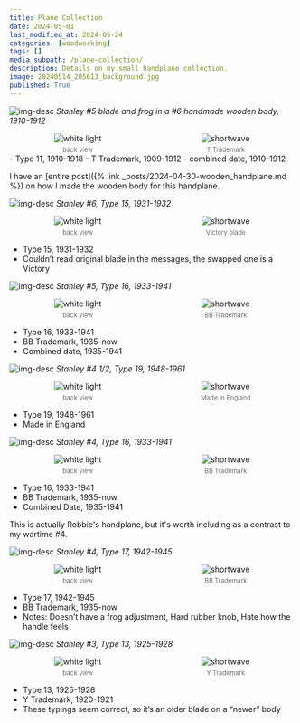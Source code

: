 ```yaml
---
title: Plane Collection
date: 2024-05-01
last_modified_at: 2024-05-24
categories: [woodworking]
tags: []
media_subpath: /plane-collection/
description: Details on my small handplane collection.
image: 20240514_205613_background.jpg
published: True
---
```


<style>
    .grid-2x2 {
        display: grid;
        grid-template-columns: 1fr 1fr;
        grid-template-rows: auto auto;
        column-gap: 20px; /* Keep horizontal gap */
        justify-items: center;
    }
    .grid-3x2 {
        display: grid;
        grid-template-columns: 1fr 1fr 1fr;
        grid-template-rows: auto auto;
        column-gap: 20px; /* Keep horizontal gap */
        justify-items: center;
    }
    .grid-container {
        justify-items: center;
    }
    .grid-container > div {
        display: flex;
        flex-direction: column;
        align-items: center;
        height: 100%; /* Ensure the div takes full height of the grid cell */
        justify-content: flex-end; /* Align items to the bottom */
    }
    .grid-container img {
        width: auto;
        max-width: 100%;
        height: auto;
        object-fit: cover;
        display: block;
        margin-bottom: 5px; /* Small margin to separate the image and caption */
    }
    .grid-container .caption em {
        display: block;
        text-align: center;
        font-style: normal;
        font-size: 80%;
        padding: 0;
        color: #6d6c6c;
    }
</style>

![img-desc](signal-2024-05-22-172558_003.jpeg)
_Stanley #5 blade and frog in a #6 handmade wooden body, 1910-1912_

<div class="grid-container grid-2x2">
    <div>
        <img src="signal-2024-05-22-172558_002.jpeg" alt="white light">
    </div>
    <div>
        <img src="signal-2024-05-20-193343_002.jpeg" alt="shortwave">
    </div>
    <div class="caption">
        <em>back view</em>
    </div>
    <div class="caption">
        <em>T Trademark</em>
    </div>
</div>
- Type 11, 1910-1918
- T Trademark, 1909-1912
- combined date, 1910-1912


I have an [entire post]({% link _posts/2024-04-30-wooden_handplane.md %}) on how I made the wooden body for this handplane.


![img-desc](signal-2024-05-24-143415_002.jpeg)
_Stanley #6, Type 15, 1931-1932_

<div class="grid-container grid-2x2">
    <div>
        <img src="signal-2024-05-24-143415_003.jpeg" alt="white light">
    </div>
    <div>
        <img src="signal-2024-05-24-143415_015.jpeg" alt="shortwave">
    </div>
    <div class="caption">
        <em>back view</em>
    </div>
    <div class="caption">
        <em>Victory blade</em>
    </div>
</div>

- Type 15, 1931-1932
- Couldn’t read original blade in the messages, the swapped one is a Victory

![img-desc](signal-2024-05-24-143415_005.jpeg)
_Stanley #5, Type 16, 1933-1941_

<div class="grid-container grid-2x2">
    <div>
        <img src="signal-2024-05-24-143415_004.jpeg" alt="white light">
    </div>
    <div>
        <img src="signal-2024-05-24-143415_016.jpeg" alt="shortwave">
    </div>
    <div class="caption">
        <em>back view</em>
    </div>
    <div class="caption">
        <em>BB Trademark</em>
    </div>
</div>

- Type 16, 1933-1941
- BB Trademark, 1935-now
- Combined date, 1935-1941


![img-desc](signal-2024-05-24-143415_006.jpeg)
_Stanley #4 1/2, Type 19, 1948-1961_

<div class="grid-container grid-2x2">
    <div>
        <img src="signal-2024-05-24-143415_007.jpeg" alt="white light">
    </div>
    <div>
        <img src="signal-2024-05-24-143415_017.jpeg" alt="shortwave">
    </div>
    <div class="caption">
        <em>back view</em>
    </div>
    <div class="caption">
        <em>Made in England</em>
    </div>
</div>

- Type 19, 1948-1961
- Made in England


![img-desc](signal-2024-05-24-143415_008.jpeg)
_Stanley #4, Type 16, 1933-1941_

<div class="grid-container grid-2x2">
    <div>
        <img src="signal-2024-05-24-143415_009.jpeg" alt="white light">
    </div>
    <div>
        <img src="signal-2024-05-24-143415_018.jpeg" alt="shortwave">
    </div>
    <div class="caption">
        <em>back view</em>
    </div>
    <div class="caption">
        <em>BB Trademark</em>
    </div>
</div>

- Type 16, 1933-1941
- BB Trademark, 1935-now
- Combined Date, 1935-1941


This is actually Robbie's handplane, but it's worth including as a contrast to my wartime #4.

![img-desc](signal-2024-05-24-143415_010.jpeg)
_Stanley #4, Type 17, 1942-1945_

<div class="grid-container grid-2x2">
    <div>
        <img src="signal-2024-05-24-143415_011.jpeg" alt="white light">
    </div>
    <div>
        <img src="signal-2024-05-24-143415_019.jpeg" alt="shortwave">
    </div>
    <div class="caption">
        <em>back view</em>
    </div>
    <div class="caption">
        <em>BB Trademark</em>
    </div>
</div>


- Type 17, 1942-1945
- BB Trademark, 1935-now
- Notes: Doesn’t have a frog adjustment, Hard rubber knob, Hate how the handle feels


![img-desc](signal-2024-05-24-143415_012.jpeg)
_Stanley #3, Type 13, 1925-1928_

<div class="grid-container grid-2x2">
    <div>
        <img src="signal-2024-05-24-143415_013.jpeg" alt="white light">
    </div>
    <div>
        <img src="signal-2024-05-24-143415_020.jpeg" alt="shortwave">
    </div>
    <div class="caption">
        <em>back view</em>
    </div>
    <div class="caption">
        <em>Y Trademark</em>
    </div>
</div>

- Type 13, 1925-1928
- Y Trademark, 1920-1921
- These typings seem correct, so it’s an older blade on a “newer” body

